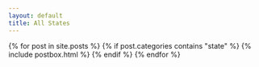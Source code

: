 ```yaml
---
layout: default
title: All States
---
```


<div class="masonrygrid row all listrecent">
    {% for post in site.posts %}
      {% if post.categories contains "state" %}
        {% include postbox.html %}
      {% endif %}
    {% endfor %}
</div>
